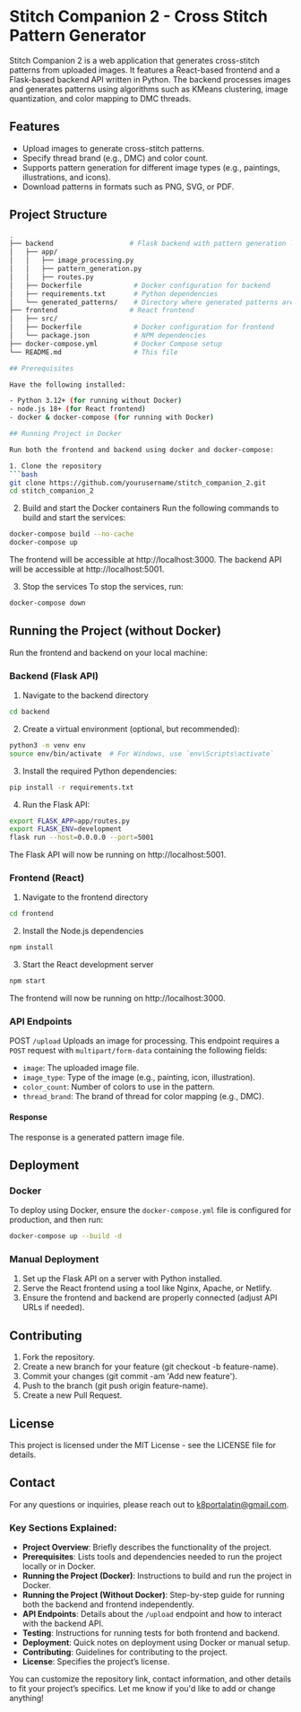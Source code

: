 # Stitch Companion 2 - Cross Stitch Pattern Generator

Stitch Companion 2 is a web application that generates cross-stitch patterns from uploaded images. It features a React-based frontend and a Flask-based backend API written in Python. The backend processes images and generates patterns using algorithms such as KMeans clustering, image quantization, and color mapping to DMC threads.

## Features
- Upload images to generate cross-stitch patterns.
- Specify thread brand (e.g., DMC) and color count.
- Supports pattern generation for different image types (e.g., paintings, illustrations, and icons).
- Download patterns in formats such as PNG, SVG, or PDF.

## Project Structure

```bash
.
├── backend                   # Flask backend with pattern generation logic
│   ├── app/
│   │   ├── image_processing.py
│   │   ├── pattern_generation.py
│   │   ├── routes.py
│   ├── Dockerfile             # Docker configuration for backend
│   ├── requirements.txt       # Python dependencies
│   └── generated_patterns/    # Directory where generated patterns are stored
├── frontend                  # React frontend
│   ├── src/
│   ├── Dockerfile             # Docker configuration for frontend
│   └── package.json           # NPM dependencies
├── docker-compose.yml         # Docker Compose setup
└── README.md                  # This file

## Prerequisites

Have the following installed:

- Python 3.12+ (for running without Docker)
- node.js 18+ (for React frontend)
- docker & docker-compose (for running with Docker)

## Running Project in Docker

Run both the frontend and backend using docker and docker-compose:

1. Clone the repository
```bash
git clone https://github.com/yourusername/stitch_companion_2.git
cd stitch_companion_2
```

2. Build and start the Docker containers
Run the following commands to build and start the services:
```bash
docker-compose build --no-cache
docker-compose up
```

The frontend will be accessible at http://localhost:3000.
The backend API will be accessible at http://localhost:5001.

3. Stop the services
To stop the services, run:
```bash
docker-compose down
```

## Running the Project (without Docker)

Run the frontend and backend on your local machine:

### Backend (Flask API)
1. Navigate to the backend directory
```bash
cd backend
```

2. Create a virtual environment (optional, but recommended):
```bash
python3 -m venv env
source env/bin/activate  # For Windows, use `env\Scripts\activate`
```

3. Install the required Python dependencies:
```bash
pip install -r requirements.txt
```

4. Run the Flask API:
```bash
export FLASK_APP=app/routes.py
export FLASK_ENV=development
flask run --host=0.0.0.0 --port=5001
```

The Flask API will now be running on http://localhost:5001.


### Frontend (React)
1. Navigate to the frontend directory
```bash
cd frontend
```

2. Install the Node.js dependencies
```bash
npm install
```

3. Start the React development server
```bash
npm start
```

The frontend will now be running on http://localhost:3000.

### API Endpoints

POST `/upload`
Uploads an image for processing. This endpoint requires a `POST` request with `multipart/form-data` containing the following fields:

- `image`: The uploaded image file.
- `image_type`: Type of the image (e.g., painting, icon, illustration).
- `color_count`: Number of colors to use in the pattern.
- `thread_brand`: The brand of thread for color mapping (e.g., DMC).

#### Response
The response is a generated pattern image file.

## Deployment

### Docker
To deploy using Docker, ensure the `docker-compose.yml` file is configured for production, and then run:
```bash
docker-compose up --build -d
```

### Manual Deployment
1. Set up the Flask API on a server with Python installed.
2. Serve the React frontend using a tool like Nginx, Apache, or Netlify.
3. Ensure the frontend and backend are properly connected (adjust API URLs if needed).

## Contributing

1. Fork the repository.
2. Create a new branch for your feature (git checkout -b feature-name).
3. Commit your changes (git commit -am 'Add new feature').
4. Push to the branch (git push origin feature-name).
5. Create a new Pull Request.

## License

This project is licensed under the MIT License - see the LICENSE file for details.

## Contact

For any questions or inquiries, please reach out to k8portalatin@gmail.com.


### Key Sections Explained:

- **Project Overview**: Briefly describes the functionality of the project.
- **Prerequisites**: Lists tools and dependencies needed to run the project locally or in Docker.
- **Running the Project (Docker)**: Instructions to build and run the project in Docker.
- **Running the Project (Without Docker)**: Step-by-step guide for running both the backend and frontend independently.
- **API Endpoints**: Details about the `/upload` endpoint and how to interact with the backend API.
- **Testing**: Instructions for running tests for both frontend and backend.
- **Deployment**: Quick notes on deployment using Docker or manual setup.
- **Contributing**: Guidelines for contributing to the project.
- **License**: Specifies the project’s license.

You can customize the repository link, contact information, and other details to fit your project’s specifics. Let me know if you'd like to add or change anything!

